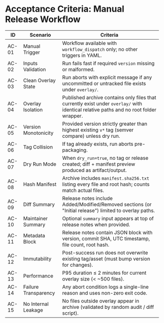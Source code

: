 # Acceptance Criteria: Manual Release Workflow

| ID | Scenario | Criteria |
|----|----------|----------|
| AC-01 | Manual Trigger | Workflow available with `workflow_dispatch` only; no other triggers in YAML. |
| AC-02 | Inputs Validation | Run fails fast if required `version` missing or malformed. |
| AC-03 | Clean Overlay State | Run aborts with explicit message if any uncommitted or untracked file exists under `overlay/`. |
| AC-04 | Overlay Isolation | Published archive contains only files that currently exist under `overlay/` with identical relative paths and no root folder wrapper. |
| AC-05 | Version Monotonicity | Provided version strictly greater than highest existing `v*` tag (semver compare) unless dry run. |
| AC-06 | Tag Collision | If tag already exists, run aborts pre-packaging. |
| AC-07 | Dry Run Mode | When `dry_run=true`, no tag or release created; diff + manifest preview produced as artifact/output. |
| AC-08 | Hash Manifest | Archive includes `manifest.sha256.txt` listing every file and root hash; counts match actual files. |
| AC-09 | Diff Summary | Release notes include Added/Modified/Removed sections (or "Initial release") limited to overlay paths. |
| AC-10 | Maintainer Summary | Optional `summary` input appears at top of release notes when provided. |
| AC-11 | Metadata Block | Release notes contain JSON block with version, commit SHA, UTC timestamp, file count, root hash. |
| AC-12 | Immutability | Post-success run does not overwrite existing tag/asset (must bump version for changes). |
| AC-13 | Performance | P95 duration ≤ 2 minutes for current overlay size (< ~500 files). |
| AC-14 | Failure Transparency | Any abort condition logs a single-line reason and uses non-zero exit code. |
| AC-15 | No Internal Leakage | No files outside overlay appear in archive (validated by random audit / diff script). |
